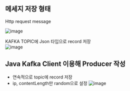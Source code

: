 ## 메세지 저장 형태
Http request message 

![image](https://github.com/leehansori/Fasoo_BigData/assets/109563345/09eb1a5e-196f-4cb1-9f7b-cb4f1f07e091)    
  
KAFKA TOPIC에 Json 타입으로 record 저장    
![image](https://github.com/leehansori/Fasoo_BigData/assets/109563345/3bc911ca-e9f9-4b9e-bb77-d6febcf53575)    

## Java Kafka Client 이용해 Producer 작성
- 연속적으로 topic에 record 저장
- ip, contentLength만 random으로 설정
![image](https://github.com/leehansori/Fasoo_BigData/assets/109563345/5444b807-ccf1-4c08-896e-25f56a9c6220)

